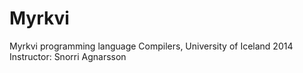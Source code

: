 Myrkvi
======

Myrkvi programming language
Compilers, University of Iceland 2014
Instructor: Snorri Agnarsson
